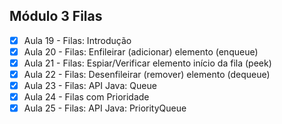 ## Módulo 3 Filas

- [x] Aula 19 - Filas: Introdução
- [x] Aula 20 - Filas: Enfileirar (adicionar) elemento (enqueue)
- [x] Aula 21 - Filas: Espiar/Verificar elemento início da fila (peek)
- [x] Aula 22 - Filas: Desenfileirar (remover) elemento (dequeue)
- [x] Aula 23 - Filas: API Java: Queue
- [x] Aula 24 - Filas com Prioridade
- [x] Aula 25 - Filas: API Java: PriorityQueue